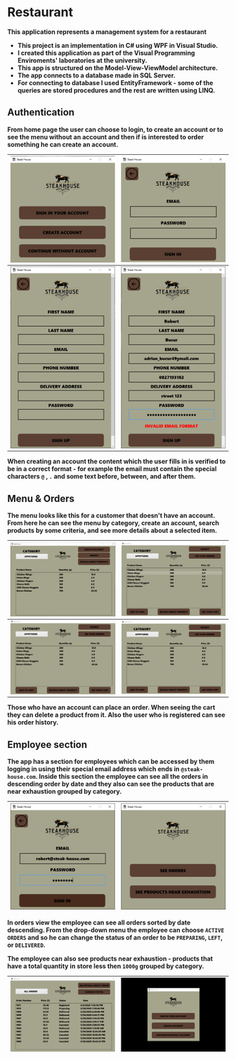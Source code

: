 # Restaurant

**This application represents a management system for a restaurant**

- __This project is an implementation in C# using WPF in Visual Studio.__
- __I created this application as part of the Visual Programming Enviroments' laboratories at the university.__
- __This app is structured on the Model-View-ViewModel architecture.__
- __The app connects to a database made in SQL Server.__
- __For connecting to database I used EntityFramework - some of the queries are stored procedures and the rest are written using LINQ.__

## Authentication

__From home page the user can choose to login, to create an account or to see the menu without an account and then if is interested to order something he can create an account.__

| ![](images/StartPage.png) | ![](images/SignInPage.png) |
|:---:|:---:|
| ![](images/SignUpPage.png) | ![](images/SignUpError.png) |

__When creating an account the content which the user fills in is verified to be in a correct format - for example the email must contain the special characters `@` , `.` and some text before, between, and after them.__

## Menu & Orders

__The menu looks like this for a customer that doesn't have an account. From here he can see the menu by category, create an account, search products by some criteria, and see more details about a selected item.__

| ![](images/MenuWithoutAccount.png) | ![](images/Menu.gif) |
|:---:|:---:|
| ![](images/Search.gif) | ![](images/Orders.gif) |

__Those who have an account can place an order. When seeing the cart they can delete a product from it. Also the user who is registered can see his order history.__

## Employee section

__The app has a section for employees which can be accessed by them logging in using their special email address which ends in `@steak-house.com`. Inside this section the employee can see all the orders in descending order by date and they also can see the products that are near exhaustion grouped by category.__

| ![](images/EmployeeLogin.png) | ![](images/EmployeeStartPage.png) |
|:---:|:---:|

__In orders view the employee can see all orders sorted by date descending. From the drop-down menu the employee can choose `ACTIVE ORDERS` and so he can change the status of an order to be `PREPARING`, `LEFT`, or `DELIVERED`.__

__The employee can also see products near exhaustion - products that have a total quantity in store less then `1000g` grouped by category.__

| ![](images/EmployeeOrders.gif) | ![](images/EmployeeProducts.gif) |
|:---:|:---:|
